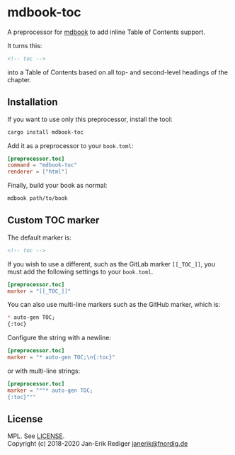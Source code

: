 # mdbook-toc

A preprocessor for [mdbook][] to add inline Table of Contents support.

[mdbook]: https://github.com/rust-lang-nursery/mdBook

It turns this:

```md
<!-- toc -->
```

into a Table of Contents based on all top- and second-level headings of the chapter.

## Installation

If you want to use only this preprocessor, install the tool:

```sh
cargo install mdbook-toc
```

Add it as a preprocessor to your `book.toml`:

```toml
[preprocessor.toc]
command = "mdbook-toc"
renderer = ["html"]
```

Finally, build your book as normal:

```sh
mdbook path/to/book
```

## Custom TOC marker

The default marker is:

```md
<!-- toc -->
```

If you wish to use a different, such as the GitLab marker `[[_TOC_]]`, you must add the following settings to your `book.toml`.

```toml
[preprocessor.toc]
marker = "[[_TOC_]]"
```

You can also use multi-line markers such as the GitHub marker, which is:

```md
* auto-gen TOC;
{:toc}
```

Configure the string with a newline:

```toml
[preprocessor.toc]
marker = "* auto-gen TOC;\n{:toc}"
```

or with multi-line strings:

```toml
[preprocessor.toc]
marker = """* auto-gen TOC;
{:toc}"""
```

## License

MPL. See [LICENSE](LICENSE).  
Copyright (c) 2018-2020 Jan-Erik Rediger <janerik@fnordig.de>
